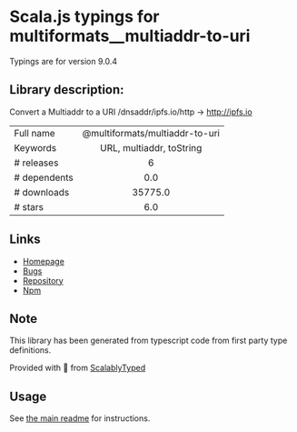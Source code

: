 
# Scala.js typings for multiformats__multiaddr-to-uri

Typings are for version 9.0.4

## Library description:
Convert a Multiaddr to a URI /dnsaddr/ipfs.io/http -> http://ipfs.io

|                    |                 |
| ------------------ | :-------------: |
| Full name          | @multiformats/multiaddr-to-uri |
| Keywords           | URL, multiaddr, toString |
| # releases         | 6 |
| # dependents       | 0.0 |
| # downloads        | 35775.0 |
| # stars            | 6.0 |

## Links
- [Homepage](https://github.com/multiformats/js-multiaddr-to-uri#readme)
- [Bugs](https://github.com/multiformats/js-multiaddr-to-uri/issues)
- [Repository](https://github.com/multiformats/js-multiaddr-to-uri)
- [Npm](https://www.npmjs.com/package/%40multiformats%2Fmultiaddr-to-uri)
    


## Note
This library has been generated from typescript code from first party type definitions.

Provided with :purple_heart: from [ScalablyTyped](https://github.com/oyvindberg/ScalablyTyped)

## Usage
See [the main readme](../../readme.md) for instructions.


